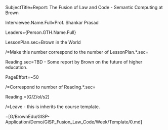 SubjectTitle=Report: The Fusion of Law and Code - Semantic Computing at Brown

Interviewee.Name.Full=Prof. Shankar Prasad

Leaders={Person.GTH.Name.Full}


LessonPlan.sec=Brown in the World

/=Make this number correspond to the number of LessonPlan.*.sec=


Reading.sec=TBD - Some report by Brown on the future of higher education.

PageEffort=~50

/=Correspond to number of Reading.*.sec=

Reading.=[G/Z/ol/s2]

/=Leave - this is inherits the course template.

=[G/BrownEdu/GISP-Application/Demo/GISP_Fusion_Law_Code/Week/Template/0.md]
